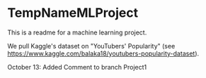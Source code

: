 # TempNameMLProject

This is a readme for a machine learning project.

We pull Kaggle's dataset on "YouTubers' Popularity" (see https://www.kaggle.com/balaka18/youtubers-popularity-dataset). 

October 13: Added Comment to branch Project1 
